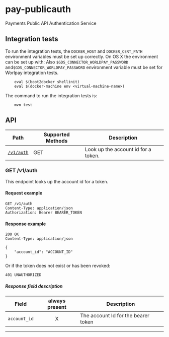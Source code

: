 # pay-publicauth
Payments Public API Authentication Service

## Integration tests

To run the integration tests, the `DOCKER_HOST` and `DOCKER_CERT_PATH` environment variables must be set up correctly. On OS X the environment can be set up with:
Also `$GDS_CONNECTOR_WORLDPAY_PASSWORD` and`$GDS_CONNECTOR_WORLDPAY_PASSWORD` environment variable must be set for Worlpay integration tests.

```
    eval $(boot2docker shellinit)
    eval $(docker-machine env <virtual-machine-name>)

```

The command to run the integration tests is:

```
    mvn test
```

## API

| Path                          | Supported Methods | Description                        |
| ----------------------------- | ----------------- | ---------------------------------- |
|[```/v1/auth```](#get-v1auth)              | GET    |  Look up the account id for a token.            |


### GET /v1/auth

This endpoint looks up the account id for a token.

#### Request example

```
GET /v1/auth
Content-Type: application/json
Authorization: Bearer BEARER_TOKEN

```

#### Response example

```
200 OK
Content-Type: application/json

{
    "account_id": "ACCOUNT_ID"
}
```

Or if the token does not exist or has been revoked:

```
401 UNAUTHORIZED
```

##### Response field description

| Field                    | always present | Description                               |
| ------------------------ |:--------:| ----------------------------------------- |
| `account_id`                 | X | The account Id for the bearer token|

-----------------------------------------------------------------------------------------------------------

